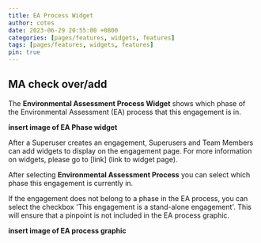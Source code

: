 ```yaml
---
title: EA Process Widget
author: cotes
date: 2023-06-29 20:55:00 +0800
categories: [pages/features, widgets, features]
tags: [pages/features, widgets, features]
pin: true
---
```


## MA check over/add  

The **Environmental Assessment Process Widget** shows which phase of the Environmental Assessment (EA) process that this engagement is in. 

**insert image of EA Phase widget**

After a Superuser creates an engagement, Superusers and Team Members can add widgets to display on the engagement page. For more information on widgets, please go to [link] (link to widget page).

After selecting **Environmental Assessment Process** you can select which phase this engagement is currently in.

If the engagement does not belong to a phase in the EA process, you can select the checkbox 'This engagement is a stand-alone engagement'. This will ensure that a pinpoint is not included in the EA process graphic. 

**insert image of EA process graphic**  

